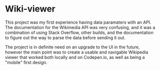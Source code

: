 # Wiki-viewer

This project was my first experience having data paramaters with an API. The documentation for the Wikimedia API was very confusing, and it was a combination of using Stack Overflow, other builds, and the documentation to figure out the way to parse the data before sending it out.

The project is in definite need on an upgrade to the UI in the future, however the main point was to create a usable and navigable Wikipedia viewer that worked both locally and on Codepen.io, as well as being a "mobile" first design.
